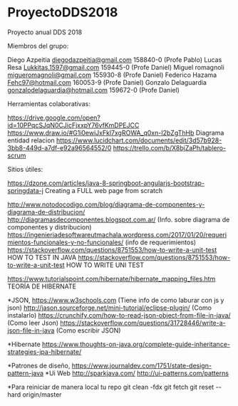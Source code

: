 # ProyectoDDS2018
Proyecto anual DDS 2018

Miembros del grupo:


Diego Azpeitia diegodazpeitia@gmail.com 158840-0 (Profe Pablo)
Lucas Resa Lukkitas.1597@gmail.com 159445-0 (Profe Daniel)
Miguel romagnoli migueromagnoli@gmail.com 155930-8 (Profe Daniel)
Federico Hazama Fehc97@hotmail.com 160053-9 (Profe Daniel)
Gonzalo Delaguardia gonzalodelaguardia@hotmail.com 159672-0 (Profe Daniel)


Herramientas colaborativas:

https://drive.google.com/open?id=10PPqcSJqN0CJicFjxxpY76vfKmDPEJCC
https://www.draw.io/#G1i0ewiJxFkl7xgROWA_q0xn-I2bZgThHb Diagrama entidad relacion
https://www.lucidchart.com/documents/edit/3d57b928-3bb8-449d-a7df-e92a96564552/0
https://trello.com/b/X8bjZaPh/tablero-scrum


Sitios útiles:

https://dzone.com/articles/java-8-springboot-angularjs-bootstrap-springdata-j Creating a FULL web page from scratch

http://www.notodocodigo.com/blog/diagrama-de-componentes-y-diagrama-de-distribucion/ 
http://diagramasdecomponentes.blogspot.com.ar/ (Info. sobre diagrama de componentes y distribucion)
https://ingenieriadesoftwareutmachala.wordpress.com/2017/01/20/requerimientos-funcionales-y-no-funcionales/ (info de requerimientos)
https://stackoverflow.com/questions/8751553/how-to-write-a-unit-test HOW TO TEST IN JAVA
https://stackoverflow.com/questions/8751553/how-to-write-a-unit-test HOW TO WRITE UNI TEST

https://www.tutorialspoint.com/hibernate/hibernate_mapping_files.htm TEORÍA DE HIBERNATE

*JSON, 
https://www.w3schools.com (Tiene info de como laburar con js y json)
http://jason.sourceforge.net/mini-tutorial/eclipse-plugin/ (Como instalarlo)
https://crunchify.com/how-to-read-json-object-from-file-in-java/ (Como leer Json)
https://stackoverflow.com/questions/31728446/write-a-json-file-in-java (Como escribir JSON)

*Hibernate
https://www.thoughts-on-java.org/complete-guide-inheritance-strategies-jpa-hibernate/

*Patrones de diseño, https://www.journaldev.com/1751/state-design-pattern-java
*Ui Web
http://sparkjava.com/
http://ui-patterns.com/patterns

*Para reiniciar de manera local tu repo
git clean -fdx
git fetch
git reset --hard origin/master

